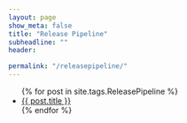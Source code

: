 ```yaml
---
layout: page
show_meta: false
title: "Release Pipeline"
subheadline: ""
header:

permalink: "/releasepipeline/"
---
```

<ul>
    {% for post in site.tags.ReleasePipeline %}
    <li><a href="{{ site.url }}{{ post.url }}">{{ post.title }}</a></li>
    {% endfor %}
</ul>
